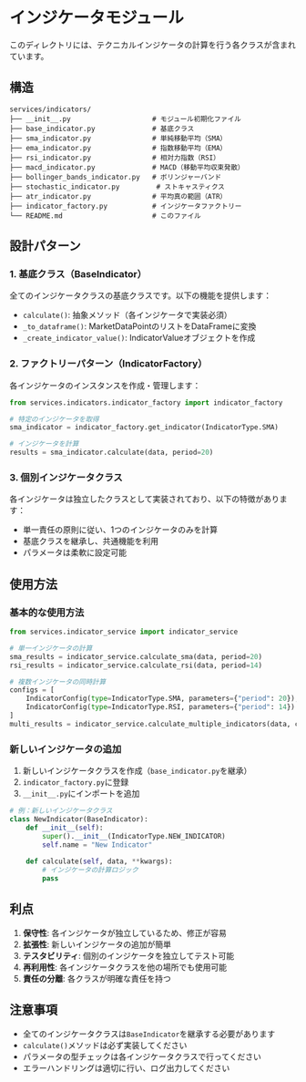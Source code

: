 # インジケータモジュール

このディレクトリには、テクニカルインジケータの計算を行う各クラスが含まれています。

## 構造

```
services/indicators/
├── __init__.py                    # モジュール初期化ファイル
├── base_indicator.py              # 基底クラス
├── sma_indicator.py               # 単純移動平均（SMA）
├── ema_indicator.py               # 指数移動平均（EMA）
├── rsi_indicator.py               # 相対力指数（RSI）
├── macd_indicator.py              # MACD（移動平均収束発散）
├── bollinger_bands_indicator.py   # ボリンジャーバンド
├── stochastic_indicator.py         # ストキャスティクス
├── atr_indicator.py               # 平均真の範囲（ATR）
├── indicator_factory.py           # インジケータファクトリー
└── README.md                      # このファイル
```

## 設計パターン

### 1. 基底クラス（BaseIndicator）

全てのインジケータクラスの基底クラスです。以下の機能を提供します：

- `calculate()`: 抽象メソッド（各インジケータで実装必須）
- `_to_dataframe()`: MarketDataPointのリストをDataFrameに変換
- `_create_indicator_value()`: IndicatorValueオブジェクトを作成

### 2. ファクトリーパターン（IndicatorFactory）

各インジケータのインスタンスを作成・管理します：

```python
from services.indicators.indicator_factory import indicator_factory

# 特定のインジケータを取得
sma_indicator = indicator_factory.get_indicator(IndicatorType.SMA)

# インジケータを計算
results = sma_indicator.calculate(data, period=20)
```

### 3. 個別インジケータクラス

各インジケータは独立したクラスとして実装されており、以下の特徴があります：

- 単一責任の原則に従い、1つのインジケータのみを計算
- 基底クラスを継承し、共通機能を利用
- パラメータは柔軟に設定可能

## 使用方法

### 基本的な使用方法

```python
from services.indicator_service import indicator_service

# 単一インジケータの計算
sma_results = indicator_service.calculate_sma(data, period=20)
rsi_results = indicator_service.calculate_rsi(data, period=14)

# 複数インジケータの同時計算
configs = [
    IndicatorConfig(type=IndicatorType.SMA, parameters={"period": 20}),
    IndicatorConfig(type=IndicatorType.RSI, parameters={"period": 14})
]
multi_results = indicator_service.calculate_multiple_indicators(data, configs)
```

### 新しいインジケータの追加

1. 新しいインジケータクラスを作成（`base_indicator.py`を継承）
2. `indicator_factory.py`に登録
3. `__init__.py`にインポートを追加

```python
# 例：新しいインジケータクラス
class NewIndicator(BaseIndicator):
    def __init__(self):
        super().__init__(IndicatorType.NEW_INDICATOR)
        self.name = "New Indicator"
    
    def calculate(self, data, **kwargs):
        # インジケータの計算ロジック
        pass
```

## 利点

1. **保守性**: 各インジケータが独立しているため、修正が容易
2. **拡張性**: 新しいインジケータの追加が簡単
3. **テスタビリティ**: 個別のインジケータを独立してテスト可能
4. **再利用性**: 各インジケータクラスを他の場所でも使用可能
5. **責任の分離**: 各クラスが明確な責任を持つ

## 注意事項

- 全てのインジケータクラスは`BaseIndicator`を継承する必要があります
- `calculate()`メソッドは必ず実装してください
- パラメータの型チェックは各インジケータクラスで行ってください
- エラーハンドリングは適切に行い、ログ出力してください

